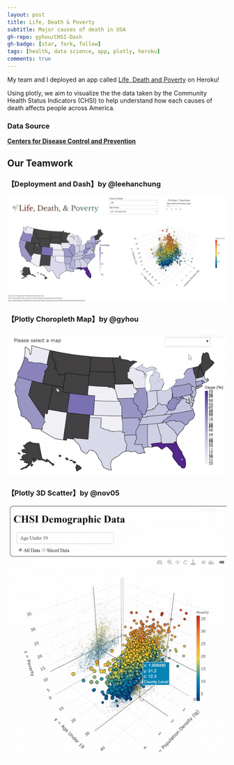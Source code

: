 ```yaml
---
layout: post
title: Life, Death & Poverty
subtitle: Major causes of death in USA
gh-repo: gyhou/CHSI-Dash
gh-badge: [star, fork, follow]
tags: [health, data science, app, plotly, heroku]
comments: true
---
```

My team and I deployed an app called [Life, Death and Poverty](https://tragically-eh-20397.herokuapp.com/) on Heroku!

Using plotly, we aim to visualize the the data taken by the Community Health Status Indicators (CHSI) to help understand how each causes of death affects people across America.

### Data Source
**[Centers for Disease Control and Prevention](https://catalog.data.gov/dataset/community-health-status-indicators-chsi-to-combat-obesity-heart-disease-and-cancer)**

## Our Teamwork

### 【Deployment and Dash】by @leehanchung  
![heroku homepage](https://github.com/Nov05/CHSI-Dash/blob/master/pictures/dash%20interface.jpg?raw=true)

### 【Plotly Choropleth Map】by @gyhou   
![CHSI Plotly Choropleth Map](https://github.com/Nov05/CHSI-Dash/blob/master/pictures/02.gif?raw=true)

### 【Plotly 3D Scatter】by @nov05    
![CHSI Plotly 3D Scatter](https://github.com/Nov05/CHSI-Dash/blob/master/pictures/ezgif.com-optimize.gif?raw=true)
